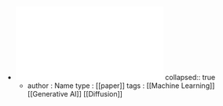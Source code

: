 - ![High-Resolution Image Synthesis with Latent Diffusion Models.pdf](../assets/High-Resolution_Image_Synthesis_with_Latent_Diffusion_Models_1672624416716_0.pdf)
  collapsed:: true
	- author : Name
	  type : [[paper]]
	  tags : [[Machine Learning]] [[Generative AI]] [[Diffusion]]